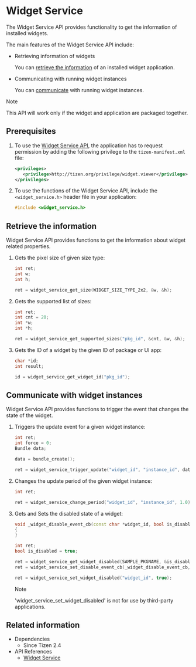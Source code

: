 # Widget Service

The Widget Service API provides functionality to get the information of installed widgets.

The main features of the Widget Service API include:

- Retrieving information of widgets

  You can [retrieve the information](#retrieve) of an installed widget application.

- Communicating with running widget instances

  You can [communicate](#communicate) with running widget instances.

> [!NOTE]
> This API will work only if the widget and application are packaged together.

## Prerequisites

1.  To use the [Widget Service API](../../api/common/latest/group__CAPI__WIDGET__SERVICE__MODULE.html), the application has to request permission by adding the following privilege to the `tizen-manifest.xml` file:

    ```xml
    <privileges>
       <privilege>http://tizen.org/privilege/widget.viewer</privilege>
    </privileges>
    ```

2.  To use the functions of the Widget Service API, include the `<widget_service.h>` header file in your application:

    ```cpp
    #include <widget_service.h>
    ```

<a name="retrieve"></a>
## Retrieve the information

Widget Service API provides functions to get the information about widget related properties.

1. Gets the pixel size of given size type:

    ```cpp
    int ret;
    int w;
    int h;

    ret = widget_service_get_size(WIDGET_SIZE_TYPE_2x2, &w, &h);
    ```

2. Gets the supported list of sizes:

    ```cpp
    int ret;
    int cnt = 20;
    int *w;
    int *h;

    ret = widget_service_get_supported_sizes("pkg_id", &cnt, &w, &h);
    ```

3. Gets the ID of a widget by the given ID of package or UI app:

    ```cpp
    char *id;
    int result;
    
    id = widget_service_get_widget_id("pkg_id");
    ```

<a name="communicate"></a>
## Communicate with widget instances

Widget Service API provides functions to trigger the event that changes the state of the widget.

1. Triggers the update event for a given widget instance:

    ```cpp
    int ret;
    int force = 0;
    Bundle data;

    data = bundle_create();
    
    ret = widget_service_trigger_update("widget_id", "instance_id", data, force);
    ```

2. Changes the update period of the given widget instance:

    ```cpp
    int ret;

    ret = widget_service_change_period("widget_id", "instance_id", 1.0);
    ```

3. Gets and Sets the disabled state of a widget:

    ```cpp
    void _widget_disable_event_cb(const char *widget_id, bool is_disabled, void *user_data)
    {
    }
    ```
    ```cpp
    int ret;
    bool is_disabled = true;

    ret = widget_service_get_widget_disabled(SAMPLE_PKGNAME, &is_disabled);
    ret = widget_service_set_disable_event_cb(_widget_disable_event_cb, NULL);

    ret = widget_service_set_widget_disabled("widget_id", true);
    ```

    > [!NOTE]
    > 'widget_service_set_widget_disabled' is not for use by third-party applications.


## Related information
- Dependencies
  - Since Tizen 2.4
- API References
  - [Widget Service](../../api/common/latest/group__CAPI__WIDGET__SERVICE__MODULE.html)
